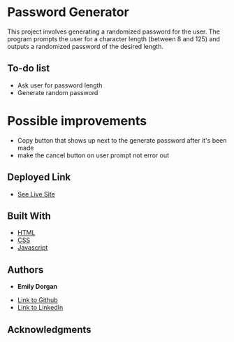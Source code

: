 # Password Generator

This project involves generating a randomized password for the user. The program prompts the user for a character length (between 8 and 125) and outputs a randomized password of the desired length.

## To-do list

* Ask user for password length
* Generate random password

# Possible improvements

* Copy button that shows up next to the generate password after it's been made
* make the cancel button on user prompt not error out

## Deployed Link

* [See Live Site](https://emdorgan.github.io/password-generator/)


## Built With

* [HTML](https://developer.mozilla.org/en-US/docs/Web/HTML)
* [CSS](https://developer.mozilla.org/en-US/docs/Web/CSS)
* [Javascript](https://developer.mozilla.org/en-US/docs/Web/JavaScript)


## Authors

* **Emily Dorgan** 

- [Link to Github](https://github.com/emdorgan)
- [Link to LinkedIn](https://www.linkedin.com/in/emily-dorgan/)

## Acknowledgments
